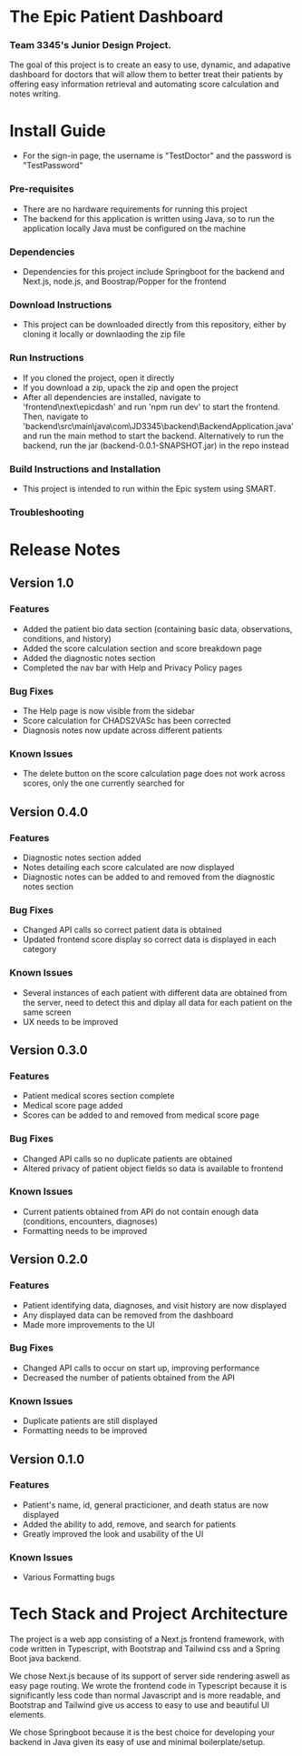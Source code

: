 # The Epic Patient Dashboard
### Team 3345's Junior Design Project. 

The goal of this project is to create an easy to use, dynamic, and adapative dashboard for doctors that will allow them to better treat their patients by offering easy information retrieval and automating score calculation and notes writing.

# Install Guide

* For the sign-in page, the username is "TestDoctor" and the password is "TestPassword"

### Pre-requisites
* There are no hardware requirements for running this project
* The backend for this application is written using Java, so to run the application locally Java must be configured on the machine
### Dependencies
* Dependencies for this project include Springboot for the backend and Next.js, node.js, and Boostrap/Popper for the frontend
### Download Instructions
* This project can be downloaded directly from this repository, either by cloning it locally or downlaoding the zip file
### Run Instructions
* If you cloned the project, open it directly
* If you download a zip, upack the zip and open the project
* After all dependencies are installed, navigate to 'frontend\next\epicdash' and run 'npm run dev' to start the frontend. Then, navigate to 'backend\src\main\java\com\JD3345\backend\BackendApplication.java' and run the main method to start the backend. Alternatively to run the backend, run the jar (backend-0.0.1-SNAPSHOT.jar) in the repo instead
### Build Instructions and Installation
* This project is intended to run within the Epic system using SMART. 
### Troubleshooting


# Release Notes

## Version 1.0

### Features
* Added the patient bio data section (containing basic data, observations, conditions, and history)
* Added the score calculation section and score breakdown page
* Added the diagnostic notes section
* Completed the nav bar with Help and Privacy Policy pages

### Bug Fixes
* The Help page is now visible from the sidebar
* Score calculation for CHADS2VASc has been corrected
* Diagnosis notes now update across different patients

### Known Issues
* The delete button on the score calculation page does not work across scores, only the one currently searched for


## Version 0.4.0

### Features
* Diagnostic notes section added
* Notes detailing each score calculated are now displayed
* Diagnostic notes can be added to and removed from the diagnostic notes section

### Bug Fixes
* Changed API calls so correct patient data is obtained
* Updated frontend score display so correct data is displayed in each category

### Known Issues
* Several instances of each patient with different data are obtained from the server, need to detect this and diplay all data for each patient on the same screen
* UX needs to be improved

## Version 0.3.0

### Features
* Patient medical scores section complete
* Medical score page added
* Scores can be added to and removed from medical score page

### Bug Fixes
* Changed API calls so no duplicate patients are obtained
* Altered privacy of patient object fields so data is available to frontend

### Known Issues
* Current patients obtained from API do not contain enough data (conditions, encounters, diagnoses)
* Formatting needs to be improved

## Version 0.2.0

### Features
* Patient identifying data, diagnoses, and visit history are now displayed
* Any displayed data can be removed from the dashboard
* Made more improvements to the UI

### Bug Fixes
* Changed API calls to occur on start up, improving performance
* Decreased the number of patients obtained from the API

### Known Issues
* Duplicate patients are still displayed
* Formatting needs to be improved

## Version 0.1.0

### Features
* Patient's name, id, general practicioner, and death status are now displayed
* Added the ability to add, remove, and search for patients
* Greatly improved the look and usability of the UI

### Known Issues
* Various Formatting bugs

# Tech Stack and Project Architecture

The project is a web app consisting of a Next.js frontend framework, with code written in Typescript, with Bootstrap and Tailwind css and a Spring Boot java backend.

We chose Next.js because of its support of server side rendering aswell as easy page routing. We wrote the frontend code in Typescript because it is significantly less code than normal Javascript and is more readable, and Bootstrap and Tailwind give us access to easy to use and beautiful UI elements.

We chose Springboot because it is the best choice for developing your backend in Java given its easy of use and minimal boilerplate/setup.



